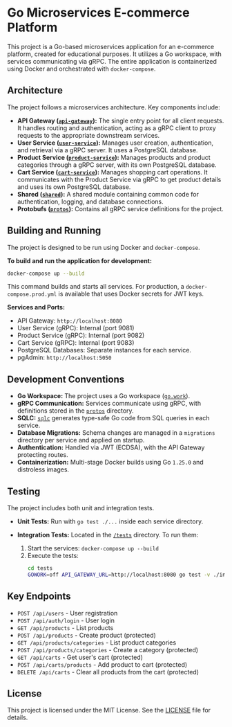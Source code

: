 # Go Microservices E-commerce Platform

This project is a Go-based microservices application for an e-commerce platform, created for educational purposes. It utilizes a Go workspace, with services communicating via gRPC. The entire application is containerized using Docker and orchestrated with `docker-compose`.

## Architecture

The project follows a microservices architecture. Key components include:

*   **API Gateway ([`api-gateway`](api-gateway)):** The single entry point for all client requests. It handles routing and authentication, acting as a gRPC client to proxy requests to the appropriate downstream services.
*   **User Service ([`user-service`](user-service)):** Manages user creation, authentication, and retrieval via a gRPC server. It uses a PostgreSQL database.
*   **Product Service ([`product-service`](product-service)):** Manages products and product categories through a gRPC server, with its own PostgreSQL database.
*   **Cart Service ([`cart-service`](cart-service)):** Manages shopping cart operations. It communicates with the Product Service via gRPC to get product details and uses its own PostgreSQL database.
*   **Shared ([`shared`](shared)):** A shared module containing common code for authentication, logging, and database connections.
*   **Protobufs ([`protos`](protos)):** Contains all gRPC service definitions for the project.

## Building and Running

The project is designed to be run using Docker and `docker-compose`.

**To build and run the application for development:**

```bash
docker-compose up --build
```

This command builds and starts all services. For production, a `docker-compose.prod.yml` is available that uses Docker secrets for JWT keys.

**Services and Ports:**

*   API Gateway: `http://localhost:8080`
*   User Service (gRPC): Internal (port 9081)
*   Product Service (gRPC): Internal (port 9082)
*   Cart Service (gRPC): Internal (port 9083)
*   PostgreSQL Databases: Separate instances for each service.
*   pgAdmin: `http://localhost:5050`

## Development Conventions

*   **Go Workspace:** The project uses a Go workspace ([`go.work`](go.work)).
*   **gRPC Communication:** Services communicate using gRPC, with definitions stored in the [`protos`](protos) directory.
*   **SQLC:** [`sqlc`](https://sqlc.dev/) generates type-safe Go code from SQL queries in each service.
*   **Database Migrations:** Schema changes are managed in a `migrations` directory per service and applied on startup.
*   **Authentication:** Handled via JWT (ECDSA), with the API Gateway protecting routes.
*   **Containerization:** Multi-stage Docker builds using Go `1.25.0` and distroless images.

## Testing

The project includes both unit and integration tests.

*   **Unit Tests:** Run with `go test ./...` inside each service directory.
*   **Integration Tests:** Located in the [`/tests`](tests) directory. To run them:

    1.  Start the services: `docker-compose up --build`
    2.  Execute the tests:
        ```bash
        cd tests
        GOWORK=off API_GATEWAY_URL=http://localhost:8080 go test -v ./integration
        ```

## Key Endpoints

- `POST /api/users` - User registration
- `POST /api/auth/login` - User login
- `GET /api/products` - List products
- `POST /api/products` - Create product (protected)
- `GET /api/products/categories` - List product categories
- `POST /api/products/categories` - Create a category (protected)
- `GET /api/carts` - Get user's cart (protected)
- `POST /api/carts/products` - Add product to cart (protected)
- `DELETE /api/carts` - Clear all products from the cart (protected)

## License

This project is licensed under the MIT License. See the [LICENSE](LICENSE) file for details.